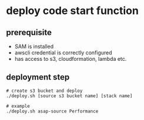 # deploy code start function
## prerequisite
- SAM is installed
- awscli credential is correctly configured
- has access to s3, cloudformation, lambda etc.

## deployment step
```
# create s3 bucket and deploy
./deploy.sh [source s3 bucket name] [stack name]

# example
./deploy.sh asap-source Performance

```

